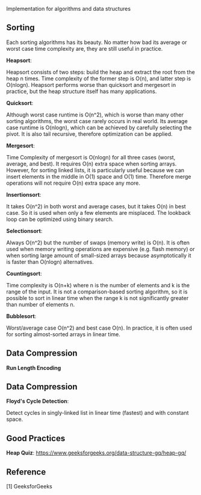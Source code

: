 Implementation for algorithms and data structures

## Sorting

Each sorting algorithms has its beauty. No matter how bad its average or worst case time complexity are, they are still useful in practice.

**Heapsort**:

Heapsort consists of two steps: build the heap and extract the root from the heap n times. Time complexity of the former step is O(n), and latter step is O(nlogn). Heapsort performs worse than quicksort and mergesort in practice, but the heap structure itself has many applications.

**Quicksort**:

Although worst case runtime is O(n^2), which is worse than many other sorting algorithms, the worst case rarely occurs in real world. Its average case runtime is O(nlogn), which can be achieved by carefully selecting the pivot. It is also tail recursive, therefore optimization can be applied.

**Mergesort**:

Time Complexity of mergesort is O(nlogn) for all three cases (worst, average, and best). It requires O(n) extra space when sorting arrays. However, for sorting linked lists, it is particularly useful because we can insert elements in the middle in O(1) space and O(1) time. Therefore merge operations will not require O(n) extra space any more.

**Insertionsort**:

It takes O(n^2) in both worst and average cases, but it takes O(n) in best case. So it is used when only a few elements are misplaced. The lookback loop can be optimized using binary search.

**Selectionsort**:

Always O(n^2) but the number of swaps (memory write) is O(n). It is often used when memory writing operations are expensive (e.g. flash memory) or when sorting large amount of small-sized arrays because asymptotically it is faster than O(nlogn) alternatives.

**Countingsort**:

Time complexity is O(n+k) where n is the number of elements and k is the range of the input. It is not a comparison-based sorting algorithm, so it is possible to sort in linear time when the range k is not significantly greater than number of elements n.

**Bubblesort**:

Worst/average case O(n^2) and best case O(n). In practice, it is often used for sorting almost-sorted arrays in linear time.

## Data Compression

**Run Length Encoding**

## Data Compression

**Floyd's Cycle Detection**:

Detect cycles in singly-linked list in linear time (fastest) and with constant space.

## Good Practices

**Heap Quiz**: https://www.geeksforgeeks.org/data-structure-gq/heap-gq/

## Reference

[1] GeeksforGeeks
